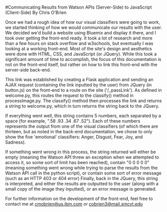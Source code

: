 #Communicating Results from Watson APIs (Server-Side) to JavaScript (Client-Side)
By Chris O'Brien

Once we had a rough idea of how our visual classifiers were going to work, we started thinking of how we would communicate our results with the user. We decided we'd build a website using Bluemix and display it there, and I took over getting the front-end ready. It took a lot of research and more than a few hours on stack overflow and w3schools, but eventually I was looking at a working front-end.
Most of the site's design and aesthetics were done with HTML, CSS, and JavaScript (or JQuery). While this took a significant amount of time to accomplish, the focus of this documentation is not on the front-end itself, but rather on how to link this front-end with the server-side back-end.

This link was established by creating a Flask application and sending an AJAX request (containing the link inputted by the user) from JQuery (in button.js) on the front-end to a route on the site ('/_passLink'). As defined in welcome.py, this routes the request to the classify() method in processImage.py. The classify() method then processes the link and returns a string to welcome.py, which in turn returns the string back to the JQuery.

If everything went well, this string contains 5 numbers, each separated by a space (for example, ".58 .93 .34 .67 .52"). Each of these numbers represents the output from one of the visual classifiers (of which there are thirteen, but as noted in the back-end documentation, we chose to only show the five 'emotional' classifiers: Anger, Disgust, Fear, Joy, and Sadness).

If something went wrong in this process, the string returned will either be empty (meaning the Watson API threw an exception when we attempted to access it, so some sort of limit has been reached), contain "0 0 0 0 0" (meaning something went wrong while trying to parse the results from the Watson API call in the python script), or contain some sort of error message (such as an HTTP 403 or 404 error)
Finally, back in the JQuery, this string is interpreted, and either the results are outputted to the user (along with a small copy of the image they inputted), or an error message is generated.

For further information on the development of the front-end, feel free to contact me at cmobrien@us.ibm.com or cobrien3@mail.smcvt.edu

